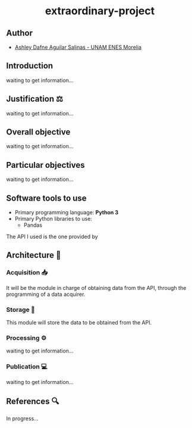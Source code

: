 <h1 align="center">extraordinary-project</h1>

## Author 
- [Ashley Dafne Aguilar Salinas - UNAM ENES Morelia](https://github.com/AshleyDafneAguilar)

## Introduction 
waiting to get information...

## Justification ⚖
waiting to get information...

## Overall objective 
waiting to get information...

## Particular objectives 
waiting to get information...

## Software tools to use 
- Primary programming language: **Python 3**
-  Primary Python libraries to use:
    - Pandas

The API I used is the one provided by 

## Architecture 🧭
### Acquisition 📥
It will be the module in charge of obtaining data from the API, through the programming of a data acquirer.

### Storage 🫙
This module will store the data to be obtained from the API.

### Processing ⚙️
waiting to get information...

### Publication 💻
waiting to get information...

## References 🔍
In progress...
